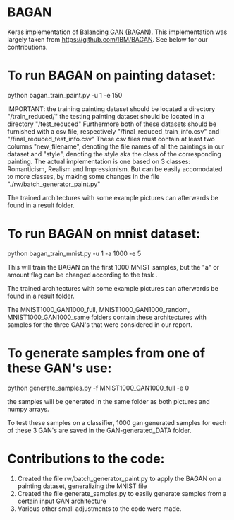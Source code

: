 # BAGAN
Keras implementation of [Balancing GAN (BAGAN)](https://arxiv.org/abs/1803.09655). This implementation was largely taken from https://github.com/IBM/BAGAN. See below for our contributions.

# To run BAGAN on painting dataset:

python bagan_train_paint.py -u 1 -e 150

IMPORTANT: the training painting dataset should be located a directory "/train_reduced/"
the testing painting dataset should be located in a directory "/test_reduced"
Furthermore both of these datasets should be furnished with a csv file, respectively "/final_reduced_train_info.csv" and "/final_reduced_test_info.csv"
These csv files must contain at least two columns "new_filename", denoting the file names of all the paintings in our dataset and "style", denoting the style aka the class of the corresponding painting.
The actual implementation is one based on 3 classes: Romanticism, Realism and Impressionism. But can be easily accomodated to more classes, by making some changes in the file "./rw/batch_generator_paint.py"


The trained architectures with some example pictures can afterwards be found in a result folder.


# To run BAGAN on mnist dataset:

python bagan_train_mnist.py -u 1 -a 1000 -e 5

This will train the BAGAN on the first 1000 MNIST samples, but the "a" or amount flag can be changed according to the task .

The trained architectures with some example pictures can afterwards be found in a result folder.

The MNIST1000_GAN1000_full, MNIST1000_GAN1000_random, MNIST1000_GAN1000_same folders contain these architectures with samples for the three GAN's that were considered in our report. 

# To generate samples from one of these GAN's use:

python generate_samples.py -f MNIST1000_GAN1000_full -e 0

the samples will be generated in the same folder as both pictures and numpy arrays.

To test these samples on a classifier, 1000 gan generated samples for each of these 3 GAN's are saved in the GAN-generated_DATA	folder.


# Contributions to the code:

1. Created the file rw/batch_generator_paint.py to apply the BAGAN on a painting dataset, generalizing the MNIST file
2. Created the file generate_samples.py to easily generate samples from a certain input GAN architecture
3. Various other small adjustments to the code were made.
